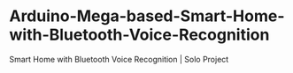 # Arduino-Mega-based-Smart-Home-with-Bluetooth-Voice-Recognition
Smart Home with Bluetooth Voice Recognition | Solo Project
